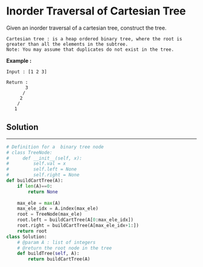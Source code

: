 <h1>Inorder Traversal of Cartesian Tree</h1>

<p>
Given an inorder traversal of a cartesian tree, construct the tree.

    Cartesian tree : is a heap ordered binary tree, where the root is greater than all the elements in the subtree. 
    Note: You may assume that duplicates do not exist in the tree. 

<b>Example :</b>

    Input : [1 2 3]

    Return :   
           3
          /
         2
        /
       1
</p>

<h2>Solution</h2>

***

```python
# Definition for a  binary tree node
# class TreeNode:
#     def __init__(self, x):
#         self.val = x
#         self.left = None
#         self.right = None
def buildCartTree(A):
    if len(A)==0:
        return None
    
    max_ele = max(A)
    max_ele_idx = A.index(max_ele)
    root = TreeNode(max_ele)
    root.left = buildCartTree(A[0:max_ele_idx])
    root.right = buildCartTree(A[max_ele_idx+1:])
    return root
class Solution:
    # @param A : list of integers
    # @return the root node in the tree
    def buildTree(self, A):
        return buildCartTree(A)
```